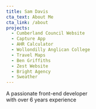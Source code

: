 ```yaml
---
title: Sam Davis
cta_text: About Me
cta_link: /about
projects:
  - Cumberland Council Website
  - Capture App
  - AHR Calculator
  - Wollondilly Anglican College
  - Travel Maps
  - Ben Griffiths
  - Zest Website
  - Bright Agency
  - Sweather
---
```

A passionate <span class="highlight-purple">front-end developer</span><br />
with over <span class="highlight-blue">6 years experience</span>
